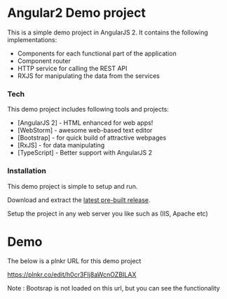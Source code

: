 # Angular2 Demo project

This is a simple demo project in AngularJS 2. It contains the following implementations:

  - Components for each functional part of the application
  - Component router 
  - HTTP service for calling the REST API
  - RXJS for manipulating the data from the services

### Tech

This demo project includes following tools and projects:

* [AngularJS 2] - HTML enhanced for web apps!
* [WebStorm] - awesome web-based text editor
* [Bootstrap] - for quick build of attractive webpages
* [RxJS] - for data manipulating
* [TypeScript] - Better support with AngularJS 2

### Installation

This demo project is simple to setup and run.

Download and extract the [latest pre-built release](https://github.com/sshahdev/Angular2_test).

Setup the project in any web server you like such as (IIS, Apache etc)

# Demo
The below is a plnkr URL for this demo project

https://plnkr.co/edit/h0cr3FIj8aWcnOZBILAX

Note : Bootsrap is not loaded on this url, but you can see the functionality 